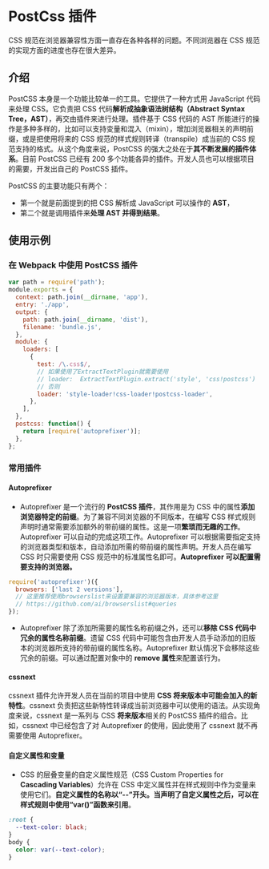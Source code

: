 # PostCss 插件

CSS 规范在浏览器兼容性方面一直存在各种各样的问题。不同浏览器在 CSS 规范的实现方面的进度也存在很大差异。

## 介绍

PostCSS 本身是一个功能比较单一的工具。它提供了一种方式用 JavaScript 代码来处理 CSS。它负责把 CSS 代码**解析成抽象语法树结构（Abstract Syntax Tree，AST）**，再交由插件来进行处理。插件基于 CSS 代码的 AST 所能进行的操作是多种多样的，比如可以支持变量和混入（mixin），增加浏览器相关的声明前缀，或是把使用将来的 CSS 规范的样式规则转译（transpile）成当前的 CSS 规范支持的格式。从这个角度来说，PostCSS 的强大之处在于**其不断发展的插件体系**。目前 PostCSS 已经有 200 多个功能各异的插件。开发人员也可以根据项目的需要，开发出自己的 PostCSS 插件。

PostCSS 的主要功能只有两个：

- 第一个就是前面提到的把 CSS 解析成 JavaScript 可以操作的 **AST**，
- 第二个就是调用插件来**处理 AST 并得到结果**。

## 使用示例

### 在 Webpack 中使用 PostCSS 插件

```js
var path = require('path');
module.exports = {
  context: path.join(__dirname, 'app'),
  entry: './app',
  output: {
    path: path.join(__dirname, 'dist'),
    filename: 'bundle.js',
  },
  module: {
    loaders: [
      {
        test: /\.css$/,
        // 如果使用了ExtractTextPlugin就需要使用
        // loader:  ExtractTextPlugin.extract('style', 'css!postcss')
        // 否则
        loader: 'style-loader!css-loader!postcss-loader',
      },
    ],
  },
  postcss: function() {
    return [require('autoprefixer')];
  },
};
```

### 常用插件

#### Autoprefixer

- Autoprefixer 是一个流行的 **PostCSS 插件**，其作用是为 CSS 中的属性**添加浏览器特定的前缀**。为了兼容不同浏览器的不同版本，在编写 CSS 样式规则声明时通常需要添加额外的带前缀的属性。这是一项**繁琐而无趣的工作**。Autoprefixer 可以自动的完成这项工作。Autoprefixer 可以根据需要指定支持的浏览器类型和版本，自动添加所需的带前缀的属性声明。开发人员在编写 CSS 时只需要使用 CSS 规范中的标准属性名即可。**Autoprefixer 可以配置需要支持的浏览器。**

```js
require('autoprefixer')({
  browsers: ['last 2 versions'],
  // 这里推荐使用browserslist来设置要兼容的浏览器版本，具体参考这里
  // https://github.com/ai/browserslist#queries
});
```

- Autoprefixer 除了添加所需要的属性名称前缀之外，还可以**移除 CSS 代码中冗余的属性名称前缀**。遗留 CSS 代码中可能包含由开发人员手动添加的旧版本的浏览器所支持的带前缀的属性名称。Autoprefixer 默认情况下会移除这些冗余的前缀。可以通过配置对象中的 **remove 属性**来配置该行为。

#### cssnext

cssnext 插件允许开发人员在当前的项目中使用 **CSS 将来版本中可能会加入的新特性**。cssnext 负责把这些新特性转译成当前浏览器中可以使用的语法。从实现角度来说，cssnext 是一系列与 CSS **将来版本**相关的 PostCSS 插件的组合。比如，cssnext 中已经包含了对 Autoprefixer 的使用，因此使用了 cssnext 就不再需要使用 Autoprefixer。

#### 自定义属性和变量

- CSS 的层叠变量的自定义属性规范（CSS Custom Properties for **Cascading Variables**）允许在 CSS 中定义属性并在样式规则中作为变量来使用它们。**自定义属性的名称以“--”开头。当声明了自定义属性之后，可以在样式规则中使用“var()”函数来引用**。

```css
:root {
  --text-color: black;
}
body {
  color: var(--text-color);
}
```

